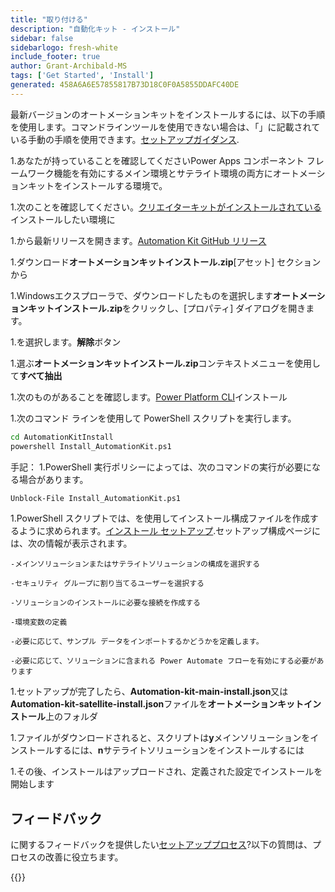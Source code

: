 ```yaml
---
title: "取り付ける"
description: "自動化キット - インストール"
sidebar: false
sidebarlogo: fresh-white
include_footer: true
author: Grant-Archibald-MS
tags: ['Get Started', 'Install']
generated: 458A6A6E57855817B73D18C0F0A5855DDAFC40DE
---
```


最新バージョンのオートメーションキットをインストールするには、以下の手順を使用します。コマンドラインツールを使用できない場合は、「」に記載されている手動の手順を使用できます。[セットアップガイダンス](https://learn.microsoft.com/power-automate/guidance/automation-kit/setup/prerequisites).

1.あなたが持っていることを確認してください<a ref='https://learn.microsoft.com/en-us/power-apps/developer/component-framework/component-framework-for-canvas-apps#enable-the-power-apps-component-framework-feature' target="_blank">Power Apps コンポーネント フレームワーク機能を有効にする</a>メイン環境とサテライト環境の両方にオートメーションキットをインストールする環境で。

1.次のことを確認してください。<a href="https://appsource.microsoft.com/en-us/product/dynamics-365/microsoftpowercatarch.creatorkit1?tab=Reviews" target="_blank">クリエイターキットがインストールされている</a>インストールしたい環境に

1.から最新リリースを開きます。<a href="https://github.com/microsoft/powercat-automation-kit/releases" target="_blank">Automation Kit GitHub リリース</a>

1.ダウンロード**オートメーションキットインストール.zip**[アセット] セクションから

1.Windowsエクスプローラで、ダウンロードしたものを選択します**オートメーションキットインストール.zip**をクリックし、[プロパティ] ダイアログを開きます。

1.を選択します。**解除**ボタン

1.選ぶ**オートメーションキットインストール.zip**コンテキストメニューを使用して**すべて抽出**

1.次のものがあることを確認します。<a href="https://learn.microsoft.com/en-us/power-platform/developer/cli/introduction" target="_blank">Power Platform CLI</a>インストール

1.次のコマンド ラインを使用して PowerShell スクリプトを実行します。

```cmd
cd AutomationKitInstall
powershell Install_AutomationKit.ps1
```

手記：
1.PowerShell 実行ポリシーによっては、次のコマンドの実行が必要になる場合があります。

```cmd
Unblock-File Install_AutomationKit.ps1
```

1.PowerShell スクリプトでは、を使用してインストール構成ファイルを作成するように求められます。[インストール セットアップ](/ja/get-started/setup).セットアップ構成ページには、次の情報が表示されます。

    -メインソリューションまたはサテライトソリューションの構成を選択する
   
    -セキュリティ グループに割り当てるユーザーを選択する
   
    -ソリューションのインストールに必要な接続を作成する
    
    -環境変数の定義
    
    -必要に応じて、サンプル データをインポートするかどうかを定義します。
    
    -必要に応じて、ソリューションに含まれる Power Automate フローを有効にする必要があります

1.セットアップが完了したら、**Automation-kit-main-install.json**又は**Automation-kit-satellite-install.json**ファイルを**オートメーションキットインストール**上のフォルダ

1.ファイルがダウンロードされると、スクリプトは**y**メインソリューションをインストールするには、**n**サテライトソリューションをインストールするには

1.その後、インストールはアップロードされ、定義された設定でインストールを開始します

## フィードバック

に関するフィードバックを提供したい[セットアッププロセス](/ja/get-started/setup)?以下の質問は、プロセスの改善に役立ちます。

{{<questions name="/content/ja/get-started/setup-feedback.json" completed="フィードバックをお寄せいただきありがとうございます" showNavigationButtons=true locale="ja">}}
